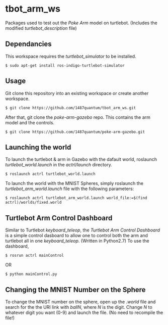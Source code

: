 # tbot_arm_ws
Packages used to test out the *Poke Arm* model on turtlebot. (Includes the modified *turtlebot_description* file)

## Dependancies
This workspace requires the *turtlebot_simulator* to be installed.
```
$ sudo apt-get install ros-indigo-turtlebot-simulator
```

## Usage
Git clone this repository into an existing workspace or create another workspace.
```
$ git clone https://github.com/1487quantum/tbot_arm_ws.git
```
After that, git clone the *poke-arm-gazebo* repo. This contains the arm model and the controls.
```
$ git clone https://github.com/1487quantum/poke-arm-gazebo.git
```

## Launching the world
To launch the turtlebot & arm in Gazebo with the dafault world, roslaunch *turtlebot_world.launch* in the *actrl/launch* directory.
```
$ roslaunch actrl turtlebot_world.launch
```
To launch the world with the MNIST Spheres, simply roslaunch the *turtlebot_arm_world.launch* file with the following parameters:
```
$ roslaunch actrl turtlebot_arm_world.launch world_file:=$(find actrl)/worlds/fixed.world
```

## Turtlebot Arm Control Dashboard
Similar to Turtlebot *keyboard_teleop*, the *Turtlebot Arm Control Dashboard* is a simple control dasboard to allow one to control both the arm and turtlebot all in one *keyboard_teleop*. (Written in Python2.7) To use the dashboard,
```
$ rosrun actrl mainControl
```
OR
```
$ python mainControl.py
```

## Changing the MNIST Number on the Sphere
To change the MNIST number on the sphere, open up the *.world* file and search for the the URI link with *ballN*, where *N* is the digit. Change *N* to whatever digit you want (0-9) and launch the file. (No need to recompile the file!)
